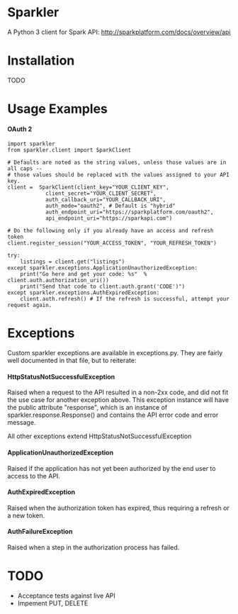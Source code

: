 Sparkler
========
A Python 3 client for Spark API: http://sparkplatform.com/docs/overview/api

Installation
========
TODO

Usage Examples
========
#### OAuth 2
    import sparkler
    from sparkler.client import SparkClient

    # Defaults are noted as the string values, unless those values are in all caps --
    # those values should be replaced with the values assigned to your API key.
    client =  SparkClient(client_key="YOUR_CLIENT_KEY",  
                client_secret="YOUR_CLIENT_SECRET", 
                auth_callback_uri="YOUR_CALLBACK_URI", 
                auth_mode="oauth2", # Default is "hybrid"
                auth_endpoint_uri="https://sparkplatform.com/oauth2",
                api_endpoint_uri="https://sparkapi.com")

    # Do the following only if you already have an access and refresh token
    client.register_session("YOUR_ACCESS_TOKEN", "YOUR_REFRESH_TOKEN")

    try:
        listings = client.get("listings")
    except sparkler.exceptions.ApplicationUnauthorizedException:
        print("Go here and get your code: %s"  % client.auth.authorization_uri())
        print("Send that code to client.auth.grant('CODE')")
    except sparkler.exceptions.AuthExpiredException:
        client.auth.refresh() # If the refresh is successful, attempt your request again.

Exceptions
========
Custom sparkler exceptions are available in exceptions.py.  They are fairly well documented 
in that file, but to reiterate:

#### HttpStatusNotSuccessfulException
Raised when a request to the API resulted in a non-2xx code, and did not fit the use
case for another exception above.  This exception instance will have the public 
attribute "response", which is an instance of sparkler.response.Response() and contains
the API error code and error message.

All other exceptions extend HttpStatusNotSuccessfulException

#### ApplicationUnauthorizedException
Raised if the application has not yet been authorized by the end user
to access to the API.

#### AuthExpiredException
Raised when the authorization token has expired, thus requiring a refresh or a new token.

#### AuthFailureException
Raised when a step in the authorization process has failed. 


TODO
========
* Acceptance tests against live API
* Impement PUT, DELETE

